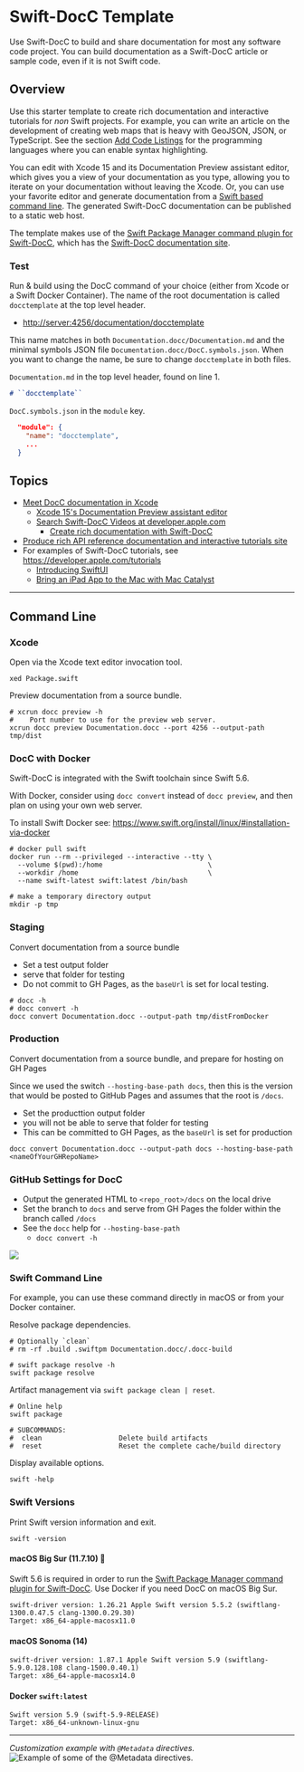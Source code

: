 # Swift-DocC Template

Use Swift-DocC to build and share documentation for most any software code project.  You can build documentation as a Swift-DocC article or sample code, even if it is not Swift code.  

## Overview

Use this starter template to create rich documentation and interactive tutorials for *non* Swift projects.  For example, you can write an article on the development of creating web maps that is heavy with GeoJSON, JSON, or TypeScript.  See the section [Add Code Listings][Add Code Listings] for the programming languages where you can enable syntax highlighting.

You can edit with Xcode 15 and its Documentation Preview assistant editor, which gives you a view of your documentation as you type, allowing you to iterate on your documentation without leaving the Xcode.  Or, you can use your favorite editor and generate documentation from a [Swift based command line][Swift based command line].  The generated Swift-DocC documentation can be published to a static web host.

The template makes use of the [Swift Package Manager command plugin for Swift-DocC][Swift Package Manager command plugin for Swift-DocC], which has the [Swift-DocC documentation site][Swift-DocC documentation site].

[Swift based command line]: https://www.swift.org/install "Swift development is officially supported on Apple platforms, Linux, and Windows."
[Add Code Listings]: https://www.swift.org/documentation/docc/formatting-your-documentation-content#Add-Code-Listings "code listings, or fenced code blocks"
[Swift Package Manager command plugin for Swift-DocC]: https://github.com/apple/swift-docc-plugin "The Swift-DocC plugin is a Swift Package Manager command plugin that supports building documentation for SwiftPM libraries and executables."
[Swift-DocC documentation site]: https://apple.github.io/swift-docc-plugin/documentation/swiftdoccplugin "Swift-DocC documentation for the plugin."
[pre-built Swift-DocC web renderer]: https://github.com/apple/swift-docc-render-artifact "Pre-built copy of the web renderer for Swift-DocC documentation."

### Test

Run & build using the DocC command of your choice (either from Xcode or a Swift Docker Container).  The name of the root documentation is called `docctemplate` at the top level header.  

* <http://server:4256/documentation/docctemplate>

This name matches in both `Documentation.docc/Documentation.md` and the minimal symbols JSON file `Documentation.docc/DocC.symbols.json`.  When you want to change the name, be sure to change `docctemplate` in both files.

`Documentation.md` in the top level header, found on line 1.

```markdown
# ``docctemplate``
```

`DocC.symbols.json` in the `module` key.

```json
  "module": {
    "name": "docctemplate",
    ...
  }
```

## Topics

* [Meet DocC documentation in Xcode](https://developer.apple.com/videos/play/wwdc2021/10166 "site: developer.apple.com")
  * [Xcode 15's Documentation Preview assistant editor](https://developer.apple.com/videos/play/wwdc2023/10244/?time=485 "Video demo of Documentation Preview at developer.apple.com")
  * [Search Swift-DocC Videos at developer.apple.com](https://developer.apple.com/search/?q=docc&type=Videos "Search Swift-DocC Videos at Apple")
    * [Create rich documentation with Swift-DocC](https://developer.apple.com/wwdc23/10244 "Swift-Doc video at developer.apple.com")
* [Produce rich API reference documentation and interactive tutorials site](https://www.swift.org/documentation/docc "swift.org version of Swift-DocC")
* For examples of Swift-DocC tutorials, see <https://developer.apple.com/tutorials>
  * [Introducing SwiftUI](https://developer.apple.com/tutorials/SwiftUI "SwiftUI Tutorials at developer.apple.com")
  * [Bring an iPad App to the Mac with Mac Catalyst](https://developer.apple.com/tutorials/Mac-Catalyst "Mac Catalyst Tutorials at developer.apple.com")

---

## Command Line

### Xcode

Open via the Xcode text editor invocation tool.

```console
xed Package.swift
```

Preview documentation from a source bundle.

```console
# xcrun docc preview -h
#    Port number to use for the preview web server.
xcrun docc preview Documentation.docc --port 4256 --output-path tmp/dist
```

### DocC with Docker

Swift-DocC is integrated with the Swift toolchain since Swift 5.6.

With Docker, consider using `docc convert` instead of `docc preview`, and then plan on using your own web server.

To install Swift Docker see:  <https://www.swift.org/install/linux/#installation-via-docker>

```console
# docker pull swift
docker run --rm --privileged --interactive --tty \
  --volume $(pwd):/home                          \
  --workdir /home                                \
  --name swift-latest swift:latest /bin/bash
```

```console
# make a temporary directory output
mkdir -p tmp
```

### Staging

Convert documentation from a source bundle

* Set a test output folder
* serve that folder for testing
* Do not commit to GH Pages, as the `baseUrl` is set for local testing.

```console
# docc -h
# docc convert -h
docc convert Documentation.docc --output-path tmp/distFromDocker
```

### Production

Convert documentation from a source bundle, and prepare for hosting on GH Pages

Since we used the switch `--hosting-base-path docs`, then this is the version that would be posted to GitHub Pages and assumes that the root is `/docs`.

* Set the producttion output folder
* you will not be able to serve that folder for testing
* This can be committed to GH Pages, as the `baseUrl` is set for production


```console
docc convert Documentation.docc --output-path docs --hosting-base-path <nameOfYourGHRepoName>
```

### GitHub Settings for DocC

* Output the generated HTML to `<repo_root>/docs` on the local drive
* Set the branch to `docs` and serve from GH Pages the folder within the branch called `/docs`
* See the `docc` help for `--hosting-base-path`
  * `docc convert -h`

![](assets/GHPages.png)

### Swift Command Line

For example, you can use these command directly in macOS or from your Docker container.

Resolve package dependencies.

```console
# Optionally `clean`
# rm -rf .build .swiftpm Documentation.docc/.docc-build

# swift package resolve -h
swift package resolve
```

Artifact management via `swift package clean | reset`.

```console
# Online help
swift package

# SUBCOMMANDS:
#  clean                   Delete build artifacts
#  reset                   Reset the complete cache/build directory
```

Display available options.

```console
swift -help
```

### Swift Versions  

Print Swift version information and exit.

```console
swift -version
```

#### macOS Big Sur (11.7.10) 🔴

Swift 5.6 is required in order to run the [Swift Package Manager command plugin for Swift-DocC][Swift Package Manager command plugin for Swift-DocC].  Use Docker if you need DocC on macOS Big Sur.

    swift-driver version: 1.26.21 Apple Swift version 5.5.2 (swiftlang-1300.0.47.5 clang-1300.0.29.30)
    Target: x86_64-apple-macosx11.0

#### macOS Sonoma (14)

    swift-driver version: 1.87.1 Apple Swift version 5.9 (swiftlang-5.9.0.128.108 clang-1500.0.40.1)
    Target: x86_64-apple-macosx14.0

#### Docker `swift:latest`

    Swift version 5.9 (swift-5.9-RELEASE)
    Target: x86_64-unknown-linux-gnu

---

*Customization example with `@Metadata` directives.*
![Example of some of the @Metadata directives.](Documentation.docc/Resources/Documentation@2x.png)
